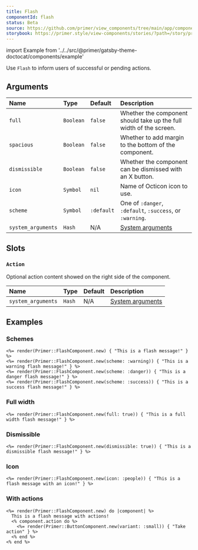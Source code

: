 ```yaml
---
title: Flash
componentId: flash
status: Beta
source: https://github.com/primer/view_components/tree/main/app/components/primer/flash_component.rb
storybook: https://primer.style/view-components/stories/?path=/story/primer-flash-component
---
```


import Example from '../../src/@primer/gatsby-theme-doctocat/components/example'

<!-- Warning: AUTO-GENERATED file, do not edit. Add code comments to your Ruby instead <3 -->

Use `Flash` to inform users of successful or pending actions.

## Arguments

| Name | Type | Default | Description |
| :- | :- | :- | :- |
| `full` | `Boolean` | `false` | Whether the component should take up the full width of the screen. |
| `spacious` | `Boolean` | `false` | Whether to add margin to the bottom of the component. |
| `dismissible` | `Boolean` | `false` | Whether the component can be dismissed with an X button. |
| `icon` | `Symbol` | `nil` | Name of Octicon icon to use. |
| `scheme` | `Symbol` | `:default` | One of `:danger`, `:default`, `:success`, or `:warning`. |
| `system_arguments` | `Hash` | N/A | [System arguments](/system-arguments) |

## Slots

### `Action`

Optional action content showed on the right side of the component.

| Name | Type | Default | Description |
| :- | :- | :- | :- |
| `system_arguments` | `Hash` | N/A | [System arguments](/system-arguments) |

## Examples

### Schemes

<Example src="<div data-view-component='true' class='flash'>    This is a flash message!  </div><div data-view-component='true' class='flash flash-warn'>    This is a warning flash message!  </div><div data-view-component='true' class='flash flash-error'>    This is a danger flash message!  </div><div data-view-component='true' class='flash flash-success'>    This is a success flash message!  </div>" />

```erb
<%= render(Primer::FlashComponent.new) { "This is a flash message!" } %>
<%= render(Primer::FlashComponent.new(scheme: :warning)) { "This is a warning flash message!" } %>
<%= render(Primer::FlashComponent.new(scheme: :danger)) { "This is a danger flash message!" } %>
<%= render(Primer::FlashComponent.new(scheme: :success)) { "This is a success flash message!" } %>
```

### Full width

<Example src="<div data-view-component='true' class='flash flash-full'>    This is a full width flash message!  </div>" />

```erb
<%= render(Primer::FlashComponent.new(full: true)) { "This is a full width flash message!" } %>
```

### Dismissible

<Example src="<div data-view-component='true' class='flash'>    This is a dismissible flash message!    <button class='flash-close js-flash-close' type='button' aria-label='Close'>      <svg aria-hidden='true' height='16' viewBox='0 0 16 16' version='1.1' width='16' data-view-component='true' class='octicon octicon-x'>    <path fill-rule='evenodd' d='M3.72 3.72a.75.75 0 011.06 0L8 6.94l3.22-3.22a.75.75 0 111.06 1.06L9.06 8l3.22 3.22a.75.75 0 11-1.06 1.06L8 9.06l-3.22 3.22a.75.75 0 01-1.06-1.06L6.94 8 3.72 4.78a.75.75 0 010-1.06z'></path></svg>    </button>  </div>" />

```erb
<%= render(Primer::FlashComponent.new(dismissible: true)) { "This is a dismissible flash message!" } %>
```

### Icon

<Example src="<div data-view-component='true' class='flash'>  <svg aria-hidden='true' height='16' viewBox='0 0 16 16' version='1.1' width='16' data-view-component='true' class='octicon octicon-people'>    <path fill-rule='evenodd' d='M5.5 3.5a2 2 0 100 4 2 2 0 000-4zM2 5.5a3.5 3.5 0 115.898 2.549 5.507 5.507 0 013.034 4.084.75.75 0 11-1.482.235 4.001 4.001 0 00-7.9 0 .75.75 0 01-1.482-.236A5.507 5.507 0 013.102 8.05 3.49 3.49 0 012 5.5zM11 4a.75.75 0 100 1.5 1.5 1.5 0 01.666 2.844.75.75 0 00-.416.672v.352a.75.75 0 00.574.73c1.2.289 2.162 1.2 2.522 2.372a.75.75 0 101.434-.44 5.01 5.01 0 00-2.56-3.012A3 3 0 0011 4z'></path></svg>  This is a flash message with an icon!  </div>" />

```erb
<%= render(Primer::FlashComponent.new(icon: :people)) { "This is a flash message with an icon!" } %>
```

### With actions

<Example src="<div data-view-component='true' class='flash'>      This is a flash message with actions!  <div data-view-component='true' class='flash-action'>    <button type='button' data-view-component='true' class='btn-sm btn'>    Take action  </button></div></div>" />

```erb
<%= render(Primer::FlashComponent.new) do |component| %>
  This is a flash message with actions!
  <% component.action do %>
    <%= render(Primer::ButtonComponent.new(variant: :small)) { "Take action" } %>
  <% end %>
<% end %>
```
